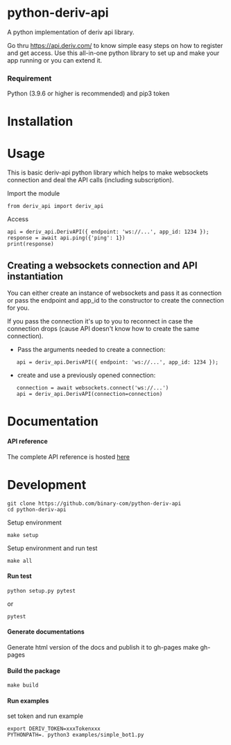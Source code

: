 # python-deriv-api
A python implementation of deriv api library.

Go thru https://api.deriv.com/ to know simple easy steps on how to register and get access.
Use this all-in-one python library to set up and make your app running or you can extend it.

### Requirement
Python (3.9.6 or higher is recommended) and pip3 token

# Installation



# Usage
This is basic deriv-api python library which helps to make websockets connection and
deal the API calls (including subscription).

Import the module

```
from deriv_api import deriv_api
```

Access 

```
api = deriv_api.DerivAPI({ endpoint: 'ws://...', app_id: 1234 });
response = await api.ping({'ping': 1})
print(response) 
```

## Creating a websockets connection and API instantiation
You can either create an instance of websockets and pass it as connection
    or
pass the endpoint and app_id to the constructor to create the connection for you.

If you pass the connection it's up to you to reconnect in case the connection drops (cause API doesn't know how to create the same connection).


- Pass the arguments needed to create a connection:
```
   api = deriv_api.DerivAPI({ endpoint: 'ws://...', app_id: 1234 });
```

- create and use a previously opened connection:
```
   connection = await websockets.connect('ws://...')
   api = deriv_api.DerivAPI(connection=connection)
```

# Documentation

#### API reference
The complete API reference is hosted [here](https://binary-com.github.io/python-deriv-api/)

# Development
```
git clone https://github.com/binary-com/python-deriv-api
cd python-deriv-api
```
Setup environment
```
make setup
```

Setup environment and run test
```
make all
```

#### Run test

```
python setup.py pytest
```

or

```
pytest
```

#### Generate documentations

Generate html version of the docs and publish it to gh-pages
make gh-pages

#### Build the package
```
make build
```
#### Run examples

set token and run example

```
export DERIV_TOKEN=xxxTokenxxx
PYTHONPATH=. python3 examples/simple_bot1.py
```

